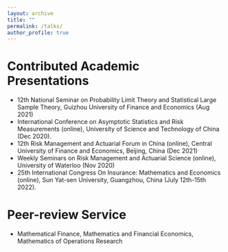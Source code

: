 ```yaml
---
layout: archive
title: ""
permalink: /talks/
author_profile: true
---
```


# Contributed Academic Presentations
* 12th National Seminar on Probability Limit Theory and Statistical Large Sample Theory, Guizhou University of Finance and Economics (Aug 2021)
* International Conference on Asymptotic Statistics and Risk Measurements (online), University of Science and Technology of China (Dec 2020).
* 12th Risk Management and Actuarial Forum in China (online), Central University of Finance and Economics, Beijing, China (Dec 2021)
* Weekly Seminars on Risk Management and Actuarial Science (online), University of Waterloo (Nov 2020)
* 25th International Congress On Insurance: Mathematics and Economics (online), Sun Yat-sen University, Guangzhou, China (July 12th-15th 2022).


# Peer-review Service
* Mathematical Finance, Mathematics and Financial Economics, Mathematics of Operations Research
